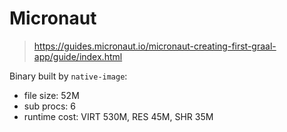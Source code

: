 # Micronaut

> https://guides.micronaut.io/micronaut-creating-first-graal-app/guide/index.html

Binary built by `native-image`:
- file size: 52M
- sub procs: 6
- runtime cost: VIRT 530M, RES 45M, SHR 35M
